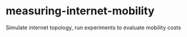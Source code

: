 # measuring-internet-mobility
Simulate internet topology, run experiments to evaluate mobility costs
